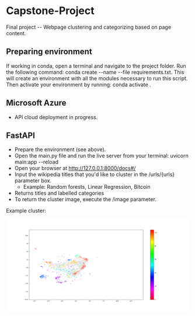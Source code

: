 # Capstone-Project
Final project -- Webpage clustering and categorizing based on page content.

## Preparing environment
If working in conda, open a terminal and navigate to the project folder. Run the following command: conda create --name <your-env-name> --file requirements.txt. This will create an environment with all the modules necessary to run this script. 
Then activate your environment by running: conda activate <your-env-name>.

## Microsoft Azure
+ API cloud deployment in progress.

## FastAPI
+ Prepare the environment (see above).
+ Open the main.py file and run the live server from your terminal: uvicorn main:app --reload
+ Open your browser at http://127.0.0.1:8000/docs#/
+ Input the wikipedia titles that you'd like to cluster in the /urls/{urls} parameter box.
	+ Example: Random forests, Linear Regression, Bitcoin
+ Returns titles and labelled categories
+ To return the cluster image, execute the /image parameter.



Example cluster:

![img](https://github.com/mmrossi/Capstone-Project/blob/main/Cluster%20example.png?raw=true)